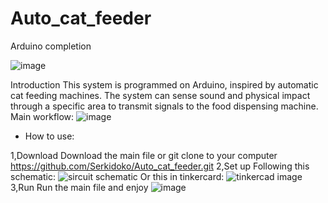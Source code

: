 # Auto_cat_feeder
Arduino completion

![image](https://github.com/Serkidoko/Auto_cat_feeder/assets/150759723/f41b5087-42b8-4c21-95c5-4295c75b0ce2)



Introduction
This system is programmed on Arduino, inspired by automatic cat feeding machines. The system can sense sound and physical impact through a specific area to transmit signals to the food dispensing machine.
Main workflow:
![image](https://github.com/Serkidoko/Auto_cat_feeder/assets/150759723/47937026-bbba-4f04-83fc-ec8d7fa5ea58)

- How to use:

1,Download 
Download the main file 
or git clone to your computer https://github.com/Serkidoko/Auto_cat_feeder.git
2,Set up
Following this schematic:
![sircuit schematic](https://github.com/Serkidoko/Auto_cat_feeder/assets/150759723/c899d045-fd60-423b-aea5-2aefb851ee21)
Or this in tinkercard:
![tinkercad image](https://github.com/Serkidoko/Auto_cat_feeder/assets/150759723/0dd9b502-be55-44b3-9b67-b03f703a0218)
3,Run
Run the main file and enjoy ![image](https://github.com/Serkidoko/Auto_cat_feeder/assets/150759723/9bc8d0f4-b5d7-456a-a80a-0fccae5737df)


